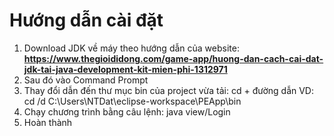 # Hướng dẫn cài đặt
1. Download JDK về máy theo hướng dẫn của website: **https://www.thegioididong.com/game-app/huong-dan-cach-cai-dat-jdk-tai-java-development-kit-mien-phi-1312971**
2. Sau đó vào Command Prompt
3. Thay đổi dẫn đến thư mục bin của project vừa tải: cd + đường dẫn
VD: cd /d C:\Users\NTDat\eclipse-workspace\PEApp\bin
4. Chạy chương trình bằng câu lệnh: java view/Login
5. Hoàn thành